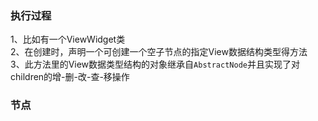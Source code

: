 

### 执行过程
1、比如有一个ViewWidget类  
2、在创建时，声明一个可创建一个空子节点的指定View数据结构类型得方法  
3、此方法里的View数据类型结构的对象继承自`AbstractNode`并且实现了对children的增-删-改-查-移操作  



### 节点



